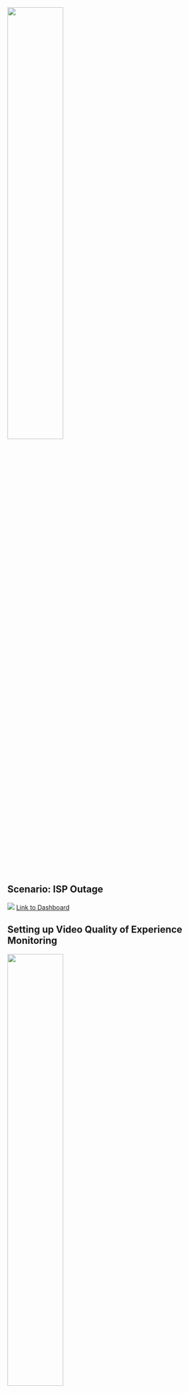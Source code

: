 <div style="text-align: left">
  <img src="https://brysmiwasb.blob.core.windows.net/demos/images/ME_solution-accelerator.png"; width="50%">
</div>

## Scenario: ISP Outage

<div style="text-align: left">
  <img src="https://db-gtm-industry-solutions.s3.amazonaws.com/data/cme/qoe/images/qoe_isp_outage.png">
  <a href='https://e2-demo-west.cloud.databricks.com/sql/dashboards/304349fc-63c9-4b20-bbda-b10627d87d76-video-qoe-health'>Link to Dashboard</a>
</div>

## Setting up Video Quality of Experience Monitoring

<div style="text-align: left">
  <img src="https://db-gtm-industry-solutions.s3.amazonaws.com/data/cme/qoe/images/five-step-process-v4.png"; width="50%">
</div>
___

&copy; 2022 Databricks, Inc. All rights reserved. The source in this notebook is provided subject to the Databricks License [https://databricks.com/db-license-source].  All included or referenced third party libraries are subject to the licenses set forth below.

|Library Name|Library license | Library License URL | Library Source URL |
|---|---|---|---|
|Faker|MIT License|https://github.com/joke2k/faker/blob/master/LICENSE.txt|https://github.com/joke2k/faker|
|MLflow|Apache-2.0 License |https://github.com/mlflow/mlflow/blob/master/LICENSE.txt|https://github.com/mlflow/mlflow|
|Numpy|BSD-3-Clause License|https://github.com/numpy/numpy/blob/master/LICENSE.txt|https://github.com/numpy/numpy|
|Pandas|BSD 3-Clause License|https://github.com/pandas-dev/pandas/blob/master/LICENSE|https://github.com/pandas-dev/pandas|
|Python|Python Software Foundation (PSF) |https://github.com/python/cpython/blob/master/LICENSE|https://github.com/python/cpython|
|Scikit learn|BSD 3-Clause License|https://github.com/scikit-learn/scikit-learn/blob/main/COPYING/|https://github.com/scikit-learn/scikit-learn|
|Spark|Apache-2.0 License |https://github.com/apache/spark/blob/master/LICENSE|https://github.com/apache/spark|

To run this accelerator, clone this repo into a Databricks workspace. Attach the RUNME notebook to any cluster running a DBR 11.0 or later runtime, and execute the notebook via Run-All. A multi-step-job describing the accelerator pipeline will be created, and the link will be provided. Execute the multi-step-job to see how the pipeline runs.

The job configuration is written in the RUNME notebook in json format. The cost associated with running the accelerator is the user's responsibility.
